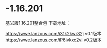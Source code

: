 # -1.16.201
基岩版1.16.201整合包
下载地址：

https://wwe.lanzous.com/i31k2kwr32j      v0.1版本
https://wwe.lanzous.com/iP6ivkxc2vi      v0.2版本

